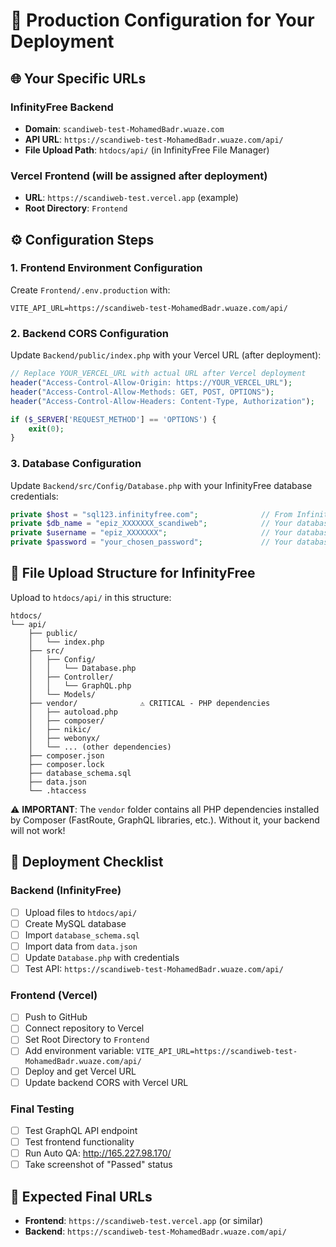 # 🔧 Production Configuration for Your Deployment

## 🌐 Your Specific URLs

### InfinityFree Backend
- **Domain**: `scandiweb-test-MohamedBadr.wuaze.com`
- **API URL**: `https://scandiweb-test-MohamedBadr.wuaze.com/api/`
- **File Upload Path**: `htdocs/api/` (in InfinityFree File Manager)

### Vercel Frontend (will be assigned after deployment)
- **URL**: `https://scandiweb-test.vercel.app` (example)
- **Root Directory**: `Frontend`

## ⚙️ Configuration Steps

### 1. Frontend Environment Configuration
Create `Frontend/.env.production` with:
```env
VITE_API_URL=https://scandiweb-test-MohamedBadr.wuaze.com/api/
```

### 2. Backend CORS Configuration
Update `Backend/public/index.php` with your Vercel URL (after deployment):
```php
// Replace YOUR_VERCEL_URL with actual URL after Vercel deployment
header("Access-Control-Allow-Origin: https://YOUR_VERCEL_URL");
header("Access-Control-Allow-Methods: GET, POST, OPTIONS");
header("Access-Control-Allow-Headers: Content-Type, Authorization");

if ($_SERVER['REQUEST_METHOD'] == 'OPTIONS') {
    exit(0);
}
```

### 3. Database Configuration
Update `Backend/src/Config/Database.php` with your InfinityFree database credentials:
```php
private $host = "sql123.infinityfree.com";              // From InfinityFree control panel
private $db_name = "epiz_XXXXXXX_scandiweb";            // Your database name
private $username = "epiz_XXXXXXX";                     // Your database username  
private $password = "your_chosen_password";             // Your database password
```

## 📂 File Upload Structure for InfinityFree

Upload to `htdocs/api/` in this structure:
```
htdocs/
└── api/
    ├── public/
    │   └── index.php
    ├── src/
    │   ├── Config/
    │   │   └── Database.php
    │   ├── Controller/
    │   │   └── GraphQL.php
    │   └── Models/
    ├── vendor/              ⚠️ CRITICAL - PHP dependencies
    │   ├── autoload.php
    │   ├── composer/
    │   ├── nikic/
    │   ├── webonyx/
    │   └── ... (other dependencies)
    ├── composer.json
    ├── composer.lock
    ├── database_schema.sql
    ├── data.json
    └── .htaccess
```

⚠️ **IMPORTANT**: The `vendor` folder contains all PHP dependencies installed by Composer (FastRoute, GraphQL libraries, etc.). Without it, your backend will not work!

## 🚀 Deployment Checklist

### Backend (InfinityFree)
- [ ] Upload files to `htdocs/api/`
- [ ] Create MySQL database
- [ ] Import `database_schema.sql`
- [ ] Import data from `data.json`
- [ ] Update `Database.php` with credentials
- [ ] Test API: `https://scandiweb-test-MohamedBadr.wuaze.com/api/`

### Frontend (Vercel)
- [ ] Push to GitHub
- [ ] Connect repository to Vercel
- [ ] Set Root Directory to `Frontend`
- [ ] Add environment variable: `VITE_API_URL=https://scandiweb-test-MohamedBadr.wuaze.com/api/`
- [ ] Deploy and get Vercel URL
- [ ] Update backend CORS with Vercel URL

### Final Testing
- [ ] Test GraphQL API endpoint
- [ ] Test frontend functionality
- [ ] Run Auto QA: http://165.227.98.170/
- [ ] Take screenshot of "Passed" status

## 🎯 Expected Final URLs
- **Frontend**: `https://scandiweb-test.vercel.app` (or similar)
- **Backend**: `https://scandiweb-test-MohamedBadr.wuaze.com/api/` 